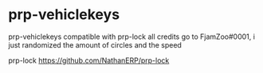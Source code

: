 # prp-vehiclekeys
prp-vehiclekeys compatible with prp-lock
all credits go to FjamZoo#0001, i just randomized the amount of circles and the speed

prp-lock
https://github.com/NathanERP/prp-lock
